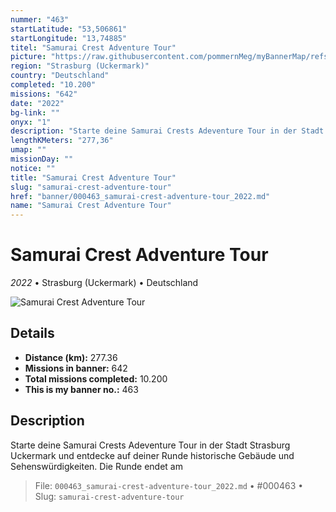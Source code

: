 ```yaml
---
nummer: "463"
startLatitude: "53,506861"
startLongitude: "13,74885"
titel: "Samurai Crest Adventure Tour"
picture: "https://raw.githubusercontent.com/pommernMeg/myBannerMap/refs/heads/main/banner/463.jpg"
region: "Strasburg (Uckermark)"
country: "Deutschland"
completed: "10.200"
missions: "642"
date: "2022"
bg-link: ""
onyx: "1"
description: "Starte deine Samurai Crests Adeventure Tour in der Stadt Strasburg Uckermark und entdecke auf deiner Runde historische Gebäude und Sehenswürdigkeiten. Die Runde endet am"
lengthKMeters: "277,36"
umap: ""
missionDay: ""
notice: ""
title: "Samurai Crest Adventure Tour"
slug: "samurai-crest-adventure-tour"
href: "banner/000463_samurai-crest-adventure-tour_2022.md"
name: "Samurai Crest Adventure Tour"
---
```

# Samurai Crest Adventure Tour

*2022* • Strasburg (Uckermark) • Deutschland

![Samurai Crest Adventure Tour](https://raw.githubusercontent.com/pommernMeg/myBannerMap/refs/heads/main/banner/463.jpg)



## Details
- **Distance (km):** 277.36
- **Missions in banner:** 642
- **Total missions completed:** 10.200
- **This is my banner no.:** 463



## Description
Starte deine Samurai Crests Adeventure Tour in der Stadt Strasburg Uckermark und entdecke auf deiner Runde historische Gebäude und Sehenswürdigkeiten. Die Runde endet am




> File: `000463_samurai-crest-adventure-tour_2022.md` • #000463 • Slug: `samurai-crest-adventure-tour`
